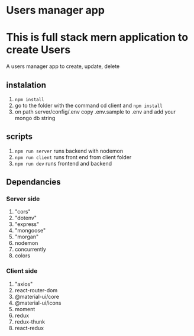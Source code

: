 # Users manager app

# This is full stack mern application to create Users

A users manager app to create, update, delete

## instalation

1. `npm install`
2. go to the folder with the command cd client and `npm install`
3. on path server/config/.env copy .env.sample to .env and add your mongo db string

## scripts

1. `npm run server` runs backend with nodemon
2. `npm run client` runs front end from client folder
3. `npm run dev` runs frontend and backend

## Dependancies

### Server side

1. "cors"
1. "dotenv"
1. "express"
1. "mongoose"
1. "morgan"
1. nodemon
1. concurrently
1. colors

### Client side

1. "axios"
1. react-router-dom
1. @material-ui/core
1. @material-ui/icons
1. moment
1. redux
1. redux-thunk
1. react-redux